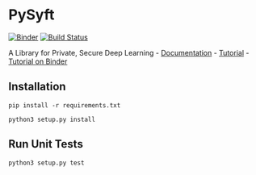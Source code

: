 # PySyft 

[![Binder](https://mybinder.org/badge.svg)](https://mybinder.org/v2/gh/OpenMined/PySyft/master)
[![Build Status](https://travis-ci.org/OpenMined/PySyft.svg?branch=master)](https://travis-ci.org/OpenMined/PySyft)

A Library for Private, Secure Deep Learning - [Documentation](https://openmined.github.io/PySyft/) - [Tutorial](https://colab.research.google.com/drive/1vsgH0ydHyel5VRAxO2yhRQfXYUuIYkp5) - [Tutorial on Binder](https://mybinder.org/v2/gh/OpenMined/PySyft/master?filepath=examples%2FFederated%20Learning%20Example.ipynb)



## Installation

```
pip install -r requirements.txt

python3 setup.py install
```

## Run Unit Tests

```
python3 setup.py test
```
